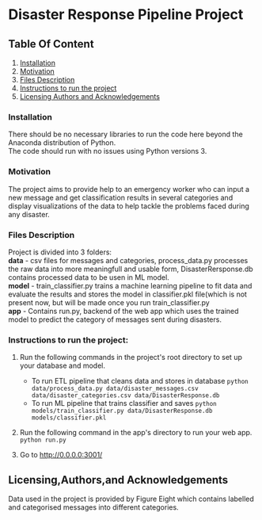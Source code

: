 # Disaster Response Pipeline Project

## Table Of Content 
1) [Installation](#installation)
2) [Motivation](#motivation)
3) [Files Description](#files-description)
4) [Instructions to run the project](#instructions)
5) [Licensing Authors and Acknowledgements](#licensing)

### Installation   

There should be no necessary libraries to run the code here beyond the Anaconda distribution of Python.   
The code should run with no issues using Python versions 3.     

### Motivation     

The project aims to provide help to an emergency worker who can input a new message and get classification results in several categories and display visualizations of the data to help tackle the problems faced during any disaster.   

### Files Description       

Project is divided into 3 folders:    
**data** - csv files for messages and categories, process_data.py processes the raw data into more meaningfull and usable form, DisasterRersponse.db contains processed data to be usen in ML model.    
**model** - train_classifier.py trains a machine learning pipeline to fit data and evaluate the results and stores the model in classifier.pkl file(which is not present now, but will be made once you run train_classifier.py     
**app** - Contains run.py, backend of the web app which uses the trained model to predict the category of messages sent during disasters.

<a id="instructions"></a>
### Instructions to run the project:

1. Run the following commands in the project's root directory to set up your database and model.

   - To run ETL pipeline that cleans data and stores in database
     `python data/process_data.py data/disaster_messages.csv data/disaster_categories.csv data/DisasterResponse.db`
   - To run ML pipeline that trains classifier and saves
     `python models/train_classifier.py data/DisasterResponse.db models/classifier.pkl`

2. Run the following command in the app's directory to run your web app.
   `python run.py`

3. Go to http://0.0.0.0:3001/
    
<a id="licensing"></a>
## Licensing,Authors,and Acknowledgements
Data used in the project is provided by Figure Eight which contains labelled and categorised messages into different categories.
